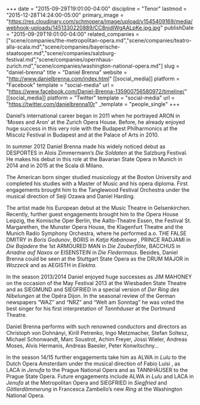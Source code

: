 +++
date = "2015-09-29T19:01:00-04:00"
discipline = "Tenor"
lastmod = "2015-12-28T14:24:00-05:00"
primary_image = "https://res.cloudinary.com/schmopera/image/upload/v1545409169/media/webhook-uploads/1451330220889/CC8nidIWgAALpKe.jpg.jpg"
publishDate = "2015-09-29T19:01:00-04:00"
related_companies = ["scene/companies/the-metropolitan-opera.md","scene/companies/teatro-alla-scala.md","scene/companies/bayerische-staatsoper.md","scene/companies/salzburg-festival.md","scene/companies/opernhaus-zurich.md","scene/companies/washington-national-opera.md"]
slug = "daniel-brenna"
title = "Daniel Brenna"
website = "http://www.danielbrenna.com/index.html"
[[social_media]]
platform = "Facebook"
template = "social-media"
url = "https://www.facebook.com/Daniel-Brenna-135900756580972/timeline/"
[[social_media]]
platform = "Twitter"
template = "social-media"
url = "https://twitter.com/danielbrenna10r"
_template = "people_single"
+++

Daniel’s international career began in 2011 when he portrayed ARON in ‘Moses and Aron’ at the Zurich Opera House. Before, he already enjoyed huge success in this very role with the Budapest Philharmonics at the Miscolz Festival in Budapest and at the Palace of Arts in 2010.

In summer 2012 Daniel Brenna made his widely noticed debut as DESPORTES in Alois Zimmermann’s *Die Soldaten* at the Salzburg Festival. He makes his debut in this role at the Bavarian State Opera in Munich in 2014 and in 2015 at the Scala di Milano.

The American born singer studied musicology at the Boston University and completed his studies with a Master of Music and his opera diploma. First engagements brought him to the Tanglewood Festival Orchestra under the musical direction of Seiji Ozawa and Daniel Harding.

The artist made his European debut at the Music Theatre in Gelsenkirchen. Recently, further guest engagements brought him to the Opera House Leipzig, the Komische Oper Berlin, the Aalto-Theatre Essen, the Festival St. Margarethen, the Munster Opera House, the Klagenfurt Theatre and the Munich Radio Symphony Orchestra, where he performed a.o. THE FALSE DMITRY in *Boris Godunov*, BORIS in *Katja Kabanowa* , PRINCE RADJAMI in *Die Bajadere* the 1st ARMOURED MAN in *Die Zauberflöte*, BACCHUS in *Ariadne auf Naxos* or EISENSTEIN in *Die Fledermaus*. Besides, Daniel Brenna could be seen at the Stuttgart State Opera as the DRUM MAJOR in *Wozzeck* and as AEGISTH in *Elektra*.

In the season 2013/2014 Daniel enjoyed huge successes as JIM MAHONEY on the occasion of the May Festival 2013 at the Wiesbaden State Theatre and as SIEGMUND and SIEGFRIED in a special version of *Der Ring des Nibelungen* at the Opéra Dijon. In the seasonal review of the German newspapers “WAZ” and “NRZ” and “Welt am Sonntag” he was voted the best singer for his first interpretation of *Tannhäuser* at the Dortmund Theatre.

Daniel Brenna performs with such renowned conductors and directors as Christoph von Dohnányi, Kirill Petrenko, Ingo Metzmacher, Stefan Soltesz, Michael Schonwandt, Marc Soustrot, Achim Freyer, Jossi Wieler, Andreas Moses, Alvis Hermanis, Andreas Baesler, Peter Konwitschny…

In the season 14/15 further engagements take him as ALWA in *Lulu* to the Dutch Opera Amsterdam under the musical direction of Fabio Luisi , as LACA in *Jenufa* to the Prague National Opera and as TANNHÄUSER to the Prague State Opera. Future engagements include ALWA in *Lulu* and LACA in *Jenufa* at the Metropolitan Opera and SIEGFRIED in *Siegfried* and *Götterdämmerung* in Francesca Zambello’s new *Ring* at the Washington National Opera.
